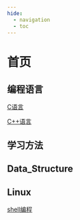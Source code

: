 ```yaml
---
hide:
  - navigation
  - toc
---
```


# 首页


## 编程语言

[C语言](./编程语言/01-C语言/index.md)

[C++语言](./编程语言/02-C++语言/index.md)

## 学习方法

## Data_Structure

## Linux

[shell编程](./Linux/Shell/index.md)

